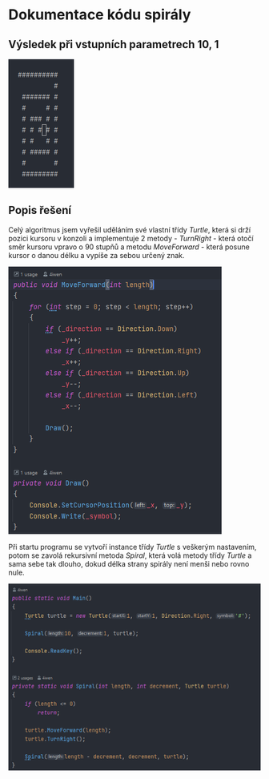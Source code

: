# Dokumentace kódu spirály

## Výsledek při vstupních parametrech 10, 1

![1.png](1.png)

## Popis řešení
Celý algoritmus jsem vyřešil uděláním své vlastní třídy *Turtle*, která si drží pozici kursoru v konzoli a implementuje 2 metody - *TurnRight* - která otočí směr kursoru vpravo o 90 stupňů a metodu *MoveForward* - která posune kursor o danou délku a vypíše za sebou určený znak.

![2.png](2.png)

Při startu programu se vytvoří instance třídy *Turtle* s veškerým nastavením, potom se zavolá rekursivní metoda *Spiral*, která volá metody třídy *Turtle* a sama sebe tak dlouho, dokud délka strany spirály není menši nebo rovno nule.

![3.png](3.png)